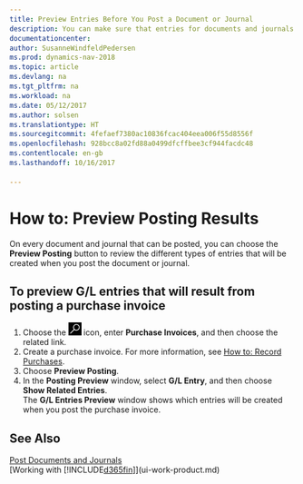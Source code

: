 ```yaml
---
title: Preview Entries Before You Post a Document or Journal
description: You can make sure that entries for documents and journals are accurate before you post them to the general ledger.
documentationcenter: 
author: SusanneWindfeldPedersen
ms.prod: dynamics-nav-2018
ms.topic: article
ms.devlang: na
ms.tgt_pltfrm: na
ms.workload: na
ms.date: 05/12/2017
ms.author: solsen
ms.translationtype: HT
ms.sourcegitcommit: 4fefaef7380ac10836fcac404eea006f55d8556f
ms.openlocfilehash: 928bcc8a02fd88a0499dfcffbee3cf944facdc48
ms.contentlocale: en-gb
ms.lasthandoff: 10/16/2017

---
```

# <a name="how-to-preview-posting-results"></a>How to: Preview Posting Results
On every document and journal that can be posted, you can choose the **Preview Posting** button to review the different types of entries that will be created when you post the document or journal.

## <a name="to-preview-gl-entries-that-will-result-from-posting-a-purchase-invoice"></a>To preview G/L entries that will result from posting a purchase invoice
1. Choose the ![Search for Page or Report](media/ui-search/search_small.png "Search for Page or Report icon") icon, enter **Purchase Invoices**, and then choose the related link.
2. Create a purchase invoice. For more information, see [How to: Record Purchases](purchasing-how-record-purchases.md).
3. Choose **Preview Posting**.
4. In the **Posting Preview** window, select **G/L Entry**, and then choose **Show Related Entries**.  
   The **G/L Entries Preview** window shows which entries will be created when you post the purchase invoice.

## <a name="see-also"></a>See Also
[Post Documents and Journals](ui-post-documents-journals.md)  
[Working with [!INCLUDE[d365fin](includes/d365fin_md.md)]](ui-work-product.md)



